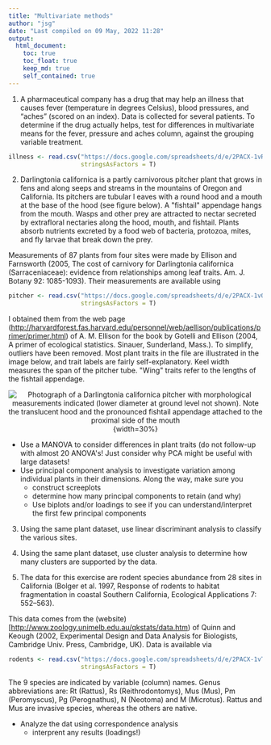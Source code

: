 ```yaml
---
title: "Multivariate methods"
author: "jsg"
date: "Last compiled on 09 May, 2022 11:28"
output:
  html_document:
    toc: true
    toc_float: true
    keep_md: true
    self_contained: true
---
```





1. A pharmaceutical company has a drug that may help an illness that causes 
fever (temperature in degrees Celsius), blood pressures, and “aches” (scored on an
index).  Data is collected for several patients. To determine if the drug actually 
helps, test for differences in multivariate means for the fever, 
pressure and aches column,
against the grouping variable treatment.


```r
illness <- read.csv("https://docs.google.com/spreadsheets/d/e/2PACX-1vRlcjpU0XHfXF1WId1C5ZYX0YdY53KI9Nv91_tNCMj4z4iTjr-XMW1L_Ln8j3ahk5GUPZy4kGzSlA96/pub?gid=1322236994&single=true&output=csv",
                    stringsAsFactors = T)
```

2. Darlingtonia californica is a partly carnivorous pitcher plant that grows in 
fens and along seeps and
streams in the mountains of Oregon and California. Its pitchers are tubular l
eaves with a round hood and
a mouth at the base of the hood (see figure below). A "fishtail" appendage 
hangs from the mouth.
Wasps and other prey are attracted to nectar secreted by extrafloral nectaries 
along the hood, mouth,
and fishtail. Plants absorb nutrients excreted by a food web of bacteria, 
protozoa, mites, and fly larvae
that break down the prey. 

Measurements of 87 plants from four sites were made by Ellison and Farnsworth 
(2005, The cost of
carnivory for Darlingtonia californica (Sarraceniaceae): evidence from 
relationships among leaf traits.
Am. J. Botany 92: 1085-1093). Their measurements are available using



```r
pitcher <- read.csv("https://docs.google.com/spreadsheets/d/e/2PACX-1vQZf2mS4NmfBUUsn7lY2RTpuVjuWvRYN4MdLNt2XdS4WepolrxvWCKBI5diKBMWPLhdbEGwP-hfWOnz/pub?gid=1427497144&single=true&output=csv",
                    stringsAsFactors = T)
```

I obtained them from the web page
(http://harvardforest.fas.harvard.edu/personnel/web/aellison/publications/primer/primer.html)
of A. M. Ellison for the book by Gotelli and Ellison (2004, A primer of ecological 
statistics. Sinauer,
Sunderland, Mass.). To simplify, outliers have been removed. Most plant traits 
in the file are illustrated in the image below, and trait labels are fairly 
self-explanatory. Keel width measures the span of the
pitcher tube. "Wing" traits refer to the lengths of the fishtail appendage.

<center>


![Photograph of a *Darlingtonia californica* pitcher with morphological 
measurements indicated (lower diameter at ground level not shown). Note the 
translucent hood and the pronounced fishtail appendage attached to the proximal 
side of the mouth](https://bsapubs.onlinelibrary.wiley.com/cms/asset/1258a675-69f2-4bca-80de-d76ed9c43c47/ajb21085-fig-0001-m.jpg){width=30%}

</center>

* Use a MANOVA to consider differences in plant traits (do not follow-up with 
almost 20 ANOVA's! Just consider why PCA might be useful with large datasets!
* Use principal component analysis to investigate variation among
individual plants in their dimensions. Along the way, make sure you
  * construct screeplots
  * determine how many principal components to retain (and why)
  * Use biplots and/or loadings to see if you can understand/interpret the 
  first few principal components
  
3. Using the same plant dataset, use linear discriminant analysis to classify the 
various sites.

4.  Using the same plant dataset, use cluster analysis to determine how many 
clusters are supported by the data.
  
5. The data for this exercise are rodent species abundance from 28 sites
in California (Bolger et al. 1997, Response of rodents to habitat fragmentation 
in coastal Southern
California, Ecological Applications 7: 552–563). 


This data comes from the (website)[http://www.zoology.unimelb.edu.au/qkstats/data.htm) of Quinn and Keough (2002, Experimental
Design and Data Analysis for Biologists, Cambridge Univ. Press, Cambridge, UK). Data
is available via


```r
rodents <- read.csv("https://docs.google.com/spreadsheets/d/e/2PACX-1vTLRwuI1cQ61RZOVJFwi0jhO85fonqR7oZHzy_9A5fVwxuZQ2A6iBnlLG2Z-33rwNnycqNUUh1_XuMU/pub?gid=1403553505&single=true&output=csv", 
                    stringsAsFactors = T)
```

The 9 species are indicated by variable (column) names. Genus abbreviations are: Rt (Rattus), Rs
(Reithrodontomys), Mus (Mus), Pm (Peromyscus), Pg (Perognathus), N (Neotoma) and M (Microtus).
Rattus and Mus are invasive species, whereas the others are native.

* Analyze the dat using correspondence analysis
  * interprent any results (loadings!)



